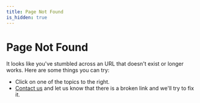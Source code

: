 ```yaml
---
title: Page Not Found
is_hidden: true
---
```


# Page Not Found

It looks like you've stumbled across an URL that doesn't exist or longer works. Here are some things you can try:

- Click on one of the topics to the right.
- [Contact us](https://dnsimple.com/contact) and let us know that there is a broken link and we'll try to fix it.
